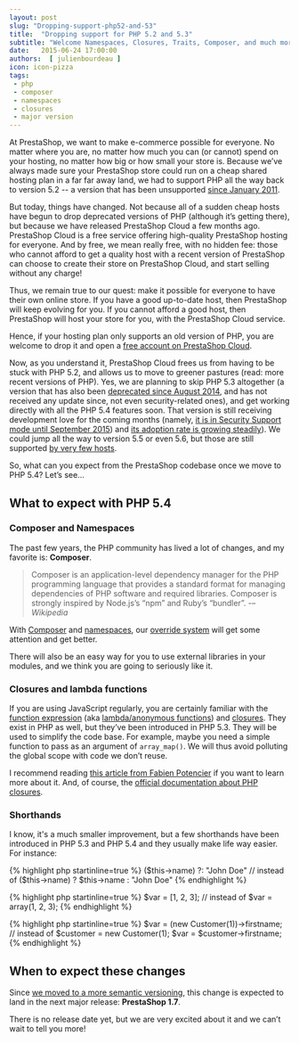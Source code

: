 ```yaml
---
layout: post
slug: "Dropping-support-php52-and-53"
title:  "Dropping support for PHP 5.2 and 5.3"
subtitle: "Welcome Namespaces, Closures, Traits, Composer, and much more!"
date:   2015-06-24 17:00:00
authors:  [ julienbourdeau ]
icon: icon-pizza
tags:
 - php
 - composer
 - namespaces
 - closures
 - major version
---
```


At PrestaShop, we want to make e-commerce possible for everyone. No matter where you are, no matter how much you can (or cannot) spend on your hosting, no matter how big or how small your store is. Because we’ve always made sure your PrestaShop store could run on a cheap shared hosting plan in a far far away land, we had to support PHP all the way back to version 5.2 -- a version that has been unsupported [since January 2011][1].

But today, things have changed. Not because all of a sudden cheap hosts have begun to drop deprecated versions of PHP (although it’s getting there), but because we have released PrestaShop Cloud a few months ago. PrestaShop Cloud is a free service offering high-quality PrestaShop hosting for everyone. And by free, we mean really free, with no hidden fee: those who cannot afford to get a quality host with a recent version of PrestaShop can choose to create their store on PrestaShop Cloud, and start selling without any charge!

Thus, we remain true to our quest: make it possible for everyone to have their own online store. If you have a good up-to-date host, then PrestaShop will keep evolving for you. If you cannot afford a good host, then PrestaShop will host your store for you, with the PrestaShop Cloud service.

Hence, if your hosting plan only supports an old version of PHP, you are welcome to drop it and open a [free account on PrestaShop Cloud][2].

Now, as you understand it, PrestaShop Cloud frees us from having to be stuck with PHP 5.2, and allows us to move to greener pastures (read: more recent versions of PHP). Yes, we are planning to skip PHP 5.3 altogether (a version that has also been [deprecated since August 2014][1], and has not received any update since, not even security-related ones), and get working directly with all the PHP 5.4 features soon. That version is still receiving development love for the coming months (namely, [it is in Security Support mode until September 2015][3]) and [its adoption rate is growing steadily][4]). We could jump all the way to version 5.5 or even 5.6, but those are still supported [by very few hosts][5].

So, what can you expect from the PrestaShop codebase once we move to PHP 5.4? Let’s see...


## What to expect with PHP 5.4

### Composer and Namespaces

The past few years, the PHP community has lived a lot of changes, and my favorite is: **Composer**.

> Composer is an application-level dependency manager for the PHP programming language that provides a standard
> format for managing dependencies of PHP software and required libraries. Composer is strongly inspired by
> Node.js’s “npm” and Ruby’s “bundler”.
> -– <cite>Wikipedia</cite>

With [Composer](https://getcomposer.org/) and [namespaces](http://php.net/manual/en/language.namespaces.php), our [override system](http://doc.prestashop.com/display/PS16/Overriding+default+behaviors) will get some attention and get better.

There will also be an easy way for you to use external libraries in your modules, and we think you are going to seriously like it.


### Closures and lambda functions

If you are using JavaScript regularly, you are certainly familiar with the [function expression](https://developer.mozilla.org/en-US/docs/Web/JavaScript/Reference/Functions#The_function_expression_%28function_expression%29) (aka [lambda/anonymous functions](https://en.wikipedia.org/wiki/Anonymous_function)) and [closures](https://developer.mozilla.org/en-US/docs/Web/JavaScript/Closures). They exist in PHP as well, but they’ve been introduced in PHP 5.3. They will be used to simplify the code base. For example, maybe you need a simple function to pass as an argument of `array_map()`. We will thus avoid polluting the global scope with code we don’t reuse.

I recommend reading [this article from Fabien Potencier](http://fabien.potencier.org/article/17/on-php-5-3-lambda-functions-and-closures) if you want to learn more about it. And, of course, the [official documentation about PHP closures](http://php.net/manual/en/class.closure.php).

### Shorthands

I know, it's a much smaller improvement, but a few shorthands have been introduced in PHP 5.3 and PHP 5.4 and they usually make life way easier. For instance:

{% highlight php startinline=true %}
  ($this->name) ?: "John Doe"
  // instead of
  ($this->name) ? $this->name : "John Doe"
{% endhighlight %}


{% highlight php startinline=true %}
  $var = [1, 2, 3];
  // instead of
  $var = array(1, 2, 3);
{% endhighlight %}


{% highlight php startinline=true %}
  $var = (new Customer(1))->firstname;
  // instead of
  $customer = new Customer(1);
  $var = $customer->firstname;
{% endhighlight %}



## When to expect these changes

Since [we moved to a more semantic versioning](http://build.prestashop.com/news/a-more-semantic-versioning-scheme/), this change is expected to land in the next major release: **PrestaShop 1.7**.

There is no release date yet, but we are very excited about it and we can’t wait to tell you more!

[1]: http://php.net/eol.php
[2]: https://www.prestashop.com/
[3]: http://php.net/supported-versions.php
[4]: http://w3techs.com/technologies/details/pl-php/5.4/all
[5]: http://w3techs.com/technologies/details/pl-php/5/all
